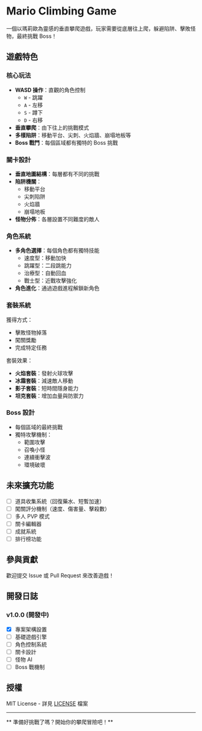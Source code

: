 ﻿# Mario Climbing Game

一個以瑪莉歐為靈感的垂直攀爬遊戲，玩家需要從底層往上爬，躲避陷阱、擊敗怪物，最終挑戰 Boss！

## 遊戲特色

### 核心玩法

- **WASD 操作**：直觀的角色控制
  - `W` - 跳躍
  - `A` - 左移
  - `S` - 蹲下
  - `D` - 右移
- **垂直攀爬**：由下往上的挑戰模式
- **多樣陷阱**：移動平台、尖刺、火焰牆、崩塌地板等
- **Boss 戰鬥**：每個區域都有獨特的 Boss 挑戰

### 關卡設計

- **垂直地圖結構**：每層都有不同的挑戰
- **陷阱機關**：
  - 移動平台
  - 尖刺陷阱
  - 火焰牆
  - 崩塌地板
- **怪物分佈**：各層設置不同難度的敵人

### 角色系統

- **多角色選擇**：每個角色都有獨特技能
  - 速度型：移動加快
  - 跳躍型：二段跳能力
  - 治療型：自動回血
  - 戰士型：近戰攻擊強化
- **角色進化**：通過遊戲進程解鎖新角色

### 套裝系統

獲得方式：

- 擊敗怪物掉落
- 闖關獎勵
- 完成特定任務

套裝效果：

- **火焰套裝**：發射火球攻擊
- **冰霜套裝**：減速敵人移動
- **影子套裝**：短時間隱身能力
- **坦克套裝**：增加血量與防禦力

### Boss 設計

- 每個區域的最終挑戰
- 獨特攻擊機制：
  - 範圍攻擊
  - 召喚小怪
  - 連續衝擊波
  - 環境破壞

## 未來擴充功能

- [ ] 道具收集系統（回復藥水、短暫加速）
- [ ] 闖關評分機制（速度、傷害量、擊殺數）
- [ ] 多人 PVP 模式
- [ ] 關卡編輯器
- [ ] 成就系統
- [ ] 排行榜功能

## 參與貢獻

歡迎提交 Issue 或 Pull Request 來改善遊戲！

## 開發日誌

### v1.0.0 (開發中)

- [x] 專案架構設置
- [ ] 基礎遊戲引擎
- [ ] 角色控制系統
- [ ] 關卡設計
- [ ] 怪物 AI
- [ ] Boss 戰機制

## 授權

MIT License - 詳見 [LICENSE](LICENSE) 檔案

---

** 準備好挑戰了嗎？開始你的攀爬冒險吧！**
